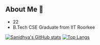 ## About Me 🥷
- 22
- B.Tech CSE Graduate from IIT Roorkee


[![Sanidhya's GitHub stats](https://github-readme-stats.vercel.app/api?username=sanidhya2510&showicons=true&theme=radical)](https://github.com/anuraghazra/github-readme-stats)
[![Top Langs](https://github-readme-stats.vercel.app/api/top-langs/?username=sanidhya2510&layout=donut)](https://github.com/anuraghazra/github-readme-stats)



